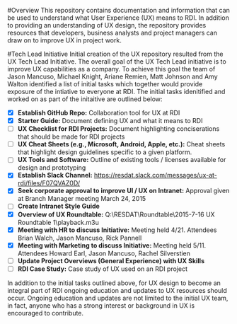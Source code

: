 #Overview
This repository contains documentation and information that can be used to understand what User Experience (UX) means to RDI.  In addition to providing an understanding of UX design, the repository provides resources that developers, business analysts and project managers can draw on to improve UX in project work.

#Tech Lead Initiative
Initial creation of the UX repository resulted from the UX Tech Lead Initiative.  The overall goal of the UX Tech Lead initiative is to improve UX capabilities as a company.  To achieve this goal the team of Jason Mancuso, Michael Knight, Ariane Remien, Matt Johnson and Amy Walton identified a list of initial tasks which together would provide exposure of the intiative to everyone at RDI.  The initial tasks idenitified and worked on as part of the initaitive are outlined below:

* [x] **Establish GitHub Repo:** Collaboration tool for UX at RDI
* [x] **Starter Guide:** Document defining UX and what it means to RDI
* [ ] **UX Checklist for RDI Projects:** Document highlighting conciserations that should be made for RDI projects
* [ ] **UX Cheat Sheets (e.g., Microsoft, Android, Apple, etc.):** Cheat sheets that highlight design guidelines specific to a given platform.
* [ ] **UX Tools and Software:** Outline of existing tools / licenses available for design and prototyping
* [x] **Establish Slack Channel:** https://resdat.slack.com/messages/ux-at-rdi/files/F07QVAZ0D/
* [x] **Seek corporate approval to improve UI / UX on Intranet:**  Approval given at Branch Manager meeting March 24, 2015
* [ ] **Create Intranet Style Guide**
* [x] **Overview of UX Roundtable:** Q:\RESDAT\Roundtable\2015-7-16 UX Roundtable 1\playback.m3u
* [x] **Meeting with HR to discuss Initiative:** Meeting held 4/21.  Attendees Brian Walch, Jason Mancuso, Rick Pannell
* [x] **Meeting with Marketing to discuss Initiative:** Meeting held 5/11.  Attendees Howard Earl, Jason Mancuso, Rachel Silverstien
* [ ] **Update Project Overviews (General Experience) with UX Skills** 
* [ ] **RDI Case Study:** Case study of UX used on an RDI project
 
In addition to the initial tasks outlined above, for UX design to become an integral part of RDI ongoing education and updates to UX resources should occur.  Ongoing education and updates are not limited to the initial UX team, in fact, anyone who has a strong interest or background in UX is encouraged to contribute.


